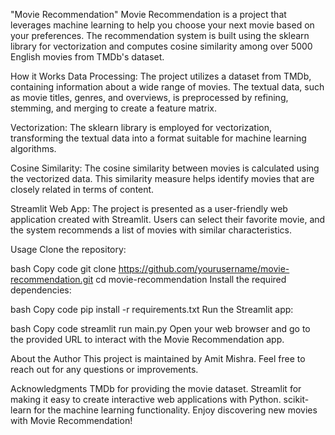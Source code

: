 
"Movie Recommendation"
Movie Recommendation is a project that leverages machine learning to help you choose your next movie based on your preferences. The recommendation system is built using the sklearn library for vectorization and computes cosine similarity among over 5000 English movies from TMDb's dataset.

How it Works
Data Processing: The project utilizes a dataset from TMDb, containing information about a wide range of movies. The textual data, such as movie titles, genres, and overviews, is preprocessed by refining, stemming, and merging to create a feature matrix.

Vectorization: The sklearn library is employed for vectorization, transforming the textual data into a format suitable for machine learning algorithms.

Cosine Similarity: The cosine similarity between movies is calculated using the vectorized data. This similarity measure helps identify movies that are closely related in terms of content.

Streamlit Web App: The project is presented as a user-friendly web application created with Streamlit. Users can select their favorite movie, and the system recommends a list of movies with similar characteristics.

Usage
Clone the repository:

bash
Copy code
git clone https://github.com/yourusername/movie-recommendation.git
cd movie-recommendation
Install the required dependencies:

bash
Copy code
pip install -r requirements.txt
Run the Streamlit app:

bash
Copy code
streamlit run main.py
Open your web browser and go to the provided URL to interact with the Movie Recommendation app.

About the Author
This project is maintained by Amit Mishra. Feel free to reach out for any questions or improvements.

Acknowledgments
TMDb for providing the movie dataset.
Streamlit for making it easy to create interactive web applications with Python.
scikit-learn for the machine learning functionality.
Enjoy discovering new movies with Movie Recommendation!
